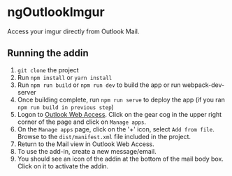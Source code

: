 # ngOutlookImgur #

Access your imgur directly from Outlook Mail.

## Running the addin ##

1. `git clone` the project
2. Run `npm install` or `yarn install`
3. Run `npm run build` or `npm run dev` to build the app or run webpack-dev-server
4. Once building complete, run `npm run serve` to deploy the app (if you ran `npm run build in previous step`)
5. Logon to [Outlook Web Access](https://outlook.com). Click on the gear cog in the upper right corner of the page and click on `Manage apps`.
6. On the `Manage apps` page, click on the '+' icon, select `Add from file`. Browse to the `dist/manifest.xml` file included in the project.
7. Return to the Mail view in Outlook Web Access.
8. To use the add-in, create a new message/email.
9. You should see an icon of the addin at the bottom of the mail body box. Click on it to activate the addin.